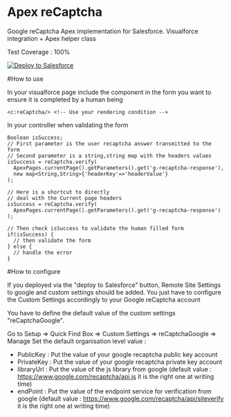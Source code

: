 Apex reCaptcha
===

Google reCaptcha Apex implementation for Salesforce.
Visualforce integration + Apex helper class

Test Coverage : 100%

<a href="https://githubsfdeploy.herokuapp.com?owner=ForceComDeveloper&repo=Apex_reCaptcha">
  <img alt="Deploy to Salesforce"
       src="https://raw.githubusercontent.com/afawcett/githubsfdeploy/master/src/main/webapp/resources/img/deploy.png">
</a>

#How to use

In your visualforce page include the component in the
form you want to ensure it is completed by a human being
```
<c:reCaptcha/> <!-- Use your rendering condition -->
```

In your controller when validating the form
```
Boolean isSuccess;
// First parameter is the user recaptcha answer transmitted to the form
// Second parameter is a string,string map with the headers values
isSuccess = reCaptcha.verify(
  ApexPages.currentPage().getParameters().get('g-recaptcha-response'),
  new map<String,String>{'headerKey'=>'headerValue'}
);

// Here is a shortcut to directly
// deal with the Current page headers
isSuccess = reCaptcha.verify(
  ApexPages.currentPage().getParameters().get('g-recaptcha-response')
);

// Then check isSuccess to validate the human filled form
if(isSuccess) {
  // then validate the form
} else {
  // handle the error
}
```

#How to configure

If you deployed via the "deploy to Salesforce" button, Remote Site Settings to
google and custom settings should be added. You just have to configure the
Custom Settings accordingly to your Google reCaptcha account

You have to define the default value of the custom settings "reCaptchaGoogle".

Go to Setup => Quick Find Box => Custom Settings => reCaptchaGoogle => Manage
Set the default organisation level value :
* PublicKey : Put the value of your google recaptcha public key account
* PrivateKey : Put the value of your google recaptcha private key account
* libraryUrl : Put the value of the js library from google (default value : https://www.google.com/recaptcha/api.js it is the right one at writing time)
* endPoint : Put the value of the endpoint service for verification from google (default value : https://www.google.com/recaptcha/api/siteverify it is the right one at writing time)
